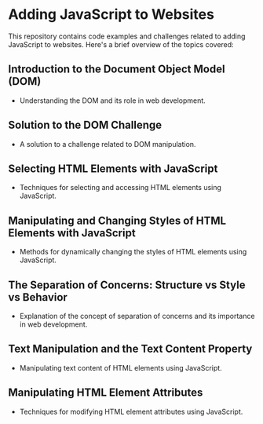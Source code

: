 # Adding JavaScript to Websites

This repository contains code examples and challenges related to adding JavaScript to websites. Here's a brief overview of the topics covered:

## Introduction to the Document Object Model (DOM)
- Understanding the DOM and its role in web development.

## Solution to the DOM Challenge
- A solution to a challenge related to DOM manipulation.

## Selecting HTML Elements with JavaScript
- Techniques for selecting and accessing HTML elements using JavaScript.

## Manipulating and Changing Styles of HTML Elements with JavaScript
- Methods for dynamically changing the styles of HTML elements using JavaScript.

## The Separation of Concerns: Structure vs Style vs Behavior
- Explanation of the concept of separation of concerns and its importance in web development.

## Text Manipulation and the Text Content Property
- Manipulating text content of HTML elements using JavaScript.

## Manipulating HTML Element Attributes
- Techniques for modifying HTML element attributes using JavaScript.
